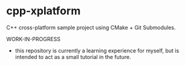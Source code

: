 # cpp-xplatform
C++ cross-platform sample project using CMake + Git Submodules.

WORK-IN-PROGRESS
- this repository is currently a learning experience for myself, but is intended to act as a small tutorial in the future.
